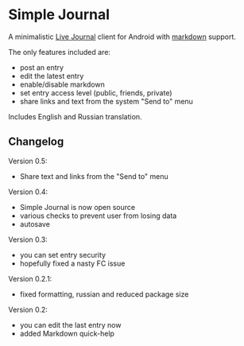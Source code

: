 # Simple Journal

A minimalistic [Live Journal](http://www.livejournal.com/) client for Android with [markdown](http://daringfireball.net/projects/markdown/basics) support.

The only features included are:

* post an entry
* edit the latest entry
* enable/disable markdown
* set entry access level (public, friends, private)
* share links and text from the system "Send to" menu

Includes English and Russian translation.

## Changelog

Version 0.5:

* Share text and links from the "Send to" menu

Version 0.4:

* Simple Journal is now open source
* various checks to prevent user from losing data
* autosave

Version 0.3:

* you can set entry security
* hopefully fixed a nasty FC issue

Version 0.2.1:

* fixed formatting, russian and reduced package size

Version 0.2:

* you can edit the last entry now
* added Markdown quick-help
